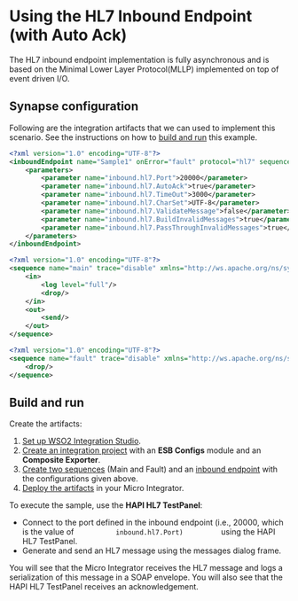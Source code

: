 # Using the HL7 Inbound Endpoint (with Auto Ack)
The HL7 inbound endpoint implementation is fully asynchronous and is based on the Minimal Lower Layer Protocol(MLLP) implemented on top of event driven I/O.

## Synapse configuration

Following are the integration artifacts that we can used to implement this scenario. See the instructions on how to [build and run](#build-and-run) this example.

```xml tab='Inbound Endpoint'
<?xml version="1.0" encoding="UTF-8"?>
<inboundEndpoint name="Sample1" onError="fault" protocol="hl7" sequence="main" suspend="false" xmlns="http://ws.apache.org/ns/synapse">
    <parameters>
        <parameter name="inbound.hl7.Port">20000</parameter>
        <parameter name="inbound.hl7.AutoAck">true</parameter>
        <parameter name="inbound.hl7.TimeOut">3000</parameter>
        <parameter name="inbound.hl7.CharSet">UTF-8</parameter>
        <parameter name="inbound.hl7.ValidateMessage">false</parameter>
        <parameter name="inbound.hl7.BuildInvalidMessages">true</parameter>
        <parameter name="inbound.hl7.PassThroughInvalidMessages">true</parameter>
    </parameters>
</inboundEndpoint>
```

```xml tab='Main Sequence'
<?xml version="1.0" encoding="UTF-8"?>
<sequence name="main" trace="disable" xmlns="http://ws.apache.org/ns/synapse">
    <in>
        <log level="full"/>
        <drop/>
    </in>
    <out>
        <send/>
    </out>
</sequence>
```

```xml tab='Fault Sequence'
<?xml version="1.0" encoding="UTF-8"?>
<sequence name="fault" trace="disable" xmlns="http://ws.apache.org/ns/synapse">
    <drop/>
</sequence>
```

## Build and run

Create the artifacts:

1. [Set up WSO2 Integration Studio]({{base_path}}/integrate/develop/installing-wso2-integration-studio).
2. [Create an integration project]({{base_path}}/integrate/develop/create-integration-project) with an <b>ESB Configs</b> module and an <b>Composite Exporter</b>.
3. [Create two sequences]({{base_path}}/integrate/develop/creating-artifacts/creating-reusable-sequences) (Main and Fault) and an [inbound endpoint]({{base_path}}/integrate/develop/creating-an-inbound-endpoint) with the configurations given above.
4. [Deploy the artifacts]({{base_path}}/integrate/develop/deploy-artifacts) in your Micro Integrator.

To execute the sample, use the **HAPI HL7 TestPanel**:

-   Connect to the port defined in the inbound endpoint (i.e., 20000,
    which is the value of `           inbound.hl7.Port)          ` using
    the HAPI HL7 TestPanel.
-   Generate and send an HL7 message using the messages dialog frame.

You will see that the Micro Integrator receives the HL7 message and logs a
serialization of this message in a SOAP envelope. You will also see that
the HAPI HL7 TestPanel receives an acknowledgement.
